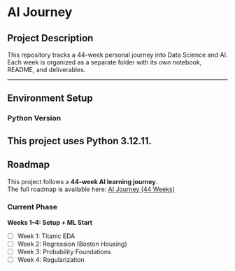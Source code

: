 # AI Journey

## Project Description
This repository tracks a 44-week personal journey into Data Science and AI.  
Each week is organized as a separate folder with its own notebook, README, and deliverables.

---

## Environment Setup

### Python Version
This project uses **Python 3.12.11**.
--- 

## Roadmap

This project follows a **44-week AI learning journey**.  
The full roadmap is available here: [AI Journey (44 Weeks)](docs/AI_Journey_Roadmap.md)

### Current Phase
**Weeks 1–4: Setup + ML Start**

- [ ] Week 1: Titanic EDA
- [ ] Week 2: Regression (Boston Housing)
- [ ] Week 3: Probability Foundations
- [ ] Week 4: Regularization
